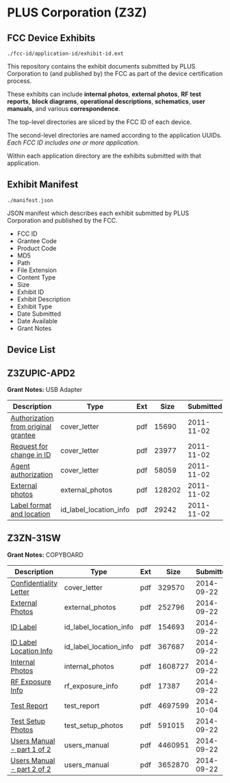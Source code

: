 # PLUS Corporation (Z3Z)
## FCC Device Exhibits

```
./fcc-id/application-id/exhibit-id.ext
```

This repository contains the exhibit documents submitted by PLUS Corporation to (and published by) the FCC as part of the device certification process.

These exhibits can include **internal photos**, **external photos**, **RF test reports**, **block diagrams**, **operational descriptions**, **schematics**, **user manuals**, and various **correspondence**.

The top-level directories are sliced by the FCC ID of each device.

The second-level directories are named according to the application UUIDs. *Each FCC ID includes one or more application.*

Within each application directory are the exhibits submitted with that application. 

## Exhibit Manifest

```
./manifest.json
```

JSON manifest which describes each exhibit submitted by PLUS Corporation and published by the FCC.

- FCC ID
- Grantee Code
- Product Code
- MD5
- Path
- File Extension
- Content Type
- Size
- Exhibit ID
- Exhibit Description
- Exhibit Type
- Date Submitted
- Date Available
- Grant Notes

## Device List
## Z3ZUPIC-APD2
**Grant Notes:** USB Adapter

| Description | Type | Ext | Size | Submitted | Available |
| ----------- | ---- | --- | ---- | --------- | --------- |
| [Authorization from original grantee](Z3ZUPIC-APD2/5483429cce628aeac3ff6512973bd910/1572657.pdf) | cover_letter | pdf | 15690 | 2011-11-02 | 2011-11-02 |
| [Request for change in ID](Z3ZUPIC-APD2/5483429cce628aeac3ff6512973bd910/1572658.pdf) | cover_letter | pdf | 23977 | 2011-11-02 | 2011-11-02 |
| [Agent authorization](Z3ZUPIC-APD2/5483429cce628aeac3ff6512973bd910/1572659.pdf) | cover_letter | pdf | 58059 | 2011-11-02 | 2011-11-02 |
| [External photos](Z3ZUPIC-APD2/5483429cce628aeac3ff6512973bd910/1572660.pdf) | external_photos | pdf | 128202 | 2011-11-02 | 2011-11-02 |
| [Label format and location](Z3ZUPIC-APD2/5483429cce628aeac3ff6512973bd910/1572661.pdf) | id_label_location_info | pdf | 29242 | 2011-11-02 | 2011-11-02 |
## Z3ZN-31SW
**Grant Notes:** COPYBOARD

| Description | Type | Ext | Size | Submitted | Available |
| ----------- | ---- | --- | ---- | --------- | --------- |
| [Confidentiality Letter](Z3ZN-31SW/0b5c5aa67fa1f7df87e7954c03dc72ac/2397115.pdf) | cover_letter | pdf | 329570 | 2014-09-22 | 2014-09-22 |
| [External Photos](Z3ZN-31SW/0b5c5aa67fa1f7df87e7954c03dc72ac/2397116.pdf) | external_photos | pdf | 252796 | 2014-09-22 | 2014-09-22 |
| [ID Label](Z3ZN-31SW/0b5c5aa67fa1f7df87e7954c03dc72ac/2397117.pdf) | id_label_location_info | pdf | 154693 | 2014-09-22 | 2014-09-22 |
| [ID Label Location Info](Z3ZN-31SW/0b5c5aa67fa1f7df87e7954c03dc72ac/2397118.pdf) | id_label_location_info | pdf | 367687 | 2014-09-22 | 2014-09-22 |
| [Internal Photos](Z3ZN-31SW/0b5c5aa67fa1f7df87e7954c03dc72ac/2397119.pdf) | internal_photos | pdf | 1608727 | 2014-09-22 | 2014-12-21 |
| [RF Exposure Info](Z3ZN-31SW/0b5c5aa67fa1f7df87e7954c03dc72ac/2397121.pdf) | rf_exposure_info | pdf | 17387 | 2014-09-22 | 2014-09-22 |
| [Test Report](Z3ZN-31SW/0b5c5aa67fa1f7df87e7954c03dc72ac/2410558.pdf) | test_report | pdf | 4697599 | 2014-10-04 | 2014-09-22 |
| [Test Setup Photos](Z3ZN-31SW/0b5c5aa67fa1f7df87e7954c03dc72ac/2397144.pdf) | test_setup_photos | pdf | 591015 | 2014-09-22 | 2014-09-22 |
| [Users Manual - part 1 of 2](Z3ZN-31SW/0b5c5aa67fa1f7df87e7954c03dc72ac/2397145.pdf) | users_manual | pdf | 4460951 | 2014-09-22 | 2014-12-21 |
| [Users Manual - part 2 of 2](Z3ZN-31SW/0b5c5aa67fa1f7df87e7954c03dc72ac/2397146.pdf) | users_manual | pdf | 3652870 | 2014-09-22 | 2014-12-21 |
